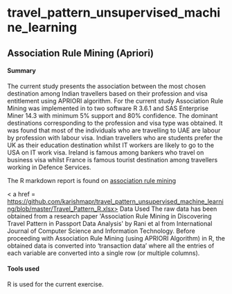 # travel_pattern_unsupervised_machine_learning
## Association Rule Mining (Apriori)

#### Summary
The current study presents the association between the most chosen destination among Indian travellers based on their profession and visa entitlement using APRIORI algorithm. For the current study Association Rule Mining was implemented in to two software R 3.6.1 and SAS Enterprise Miner 14.3 with minimum 5% support and 80% confidence. The dominant destinations corresponding to the profession and visa type was obtained. It was found that most of the individuals who are travelling to UAE are labour by profession with labour visa. Indian travellers who are students prefer the UK as their education destination whilst IT workers are likely to go to the USA on IT work visa. Ireland is famous among bankers who travel on business visa whilst France is famous tourist destination among travellers working in Defence Services.  

The R markdown report is found on <a href = https://karishmapr.github.io/travel_pattern_unsupervised_machine_learning/ > association rule mining </a>


< a href = https://github.com/karishmapr/travel_pattern_unsupervised_machine_learning/blob/master/Travel_Pattern_R.xlsx> Data Used </a>
The raw data has been obtained from a research paper 'Association Rule Mining in Discovering Travel Pattern in Passport Data Analysis' by Rani et al from International Journal of Computer Science and Information Technology. Before proceeding with Association Rule Mining (using APRIORI Algorithm) in R, the obtained data is converted into ‘transaction data’ where all the entries of each variable are converted into a single row (or multiple columns). 

#### Tools used
R is used for the current exercise. 


